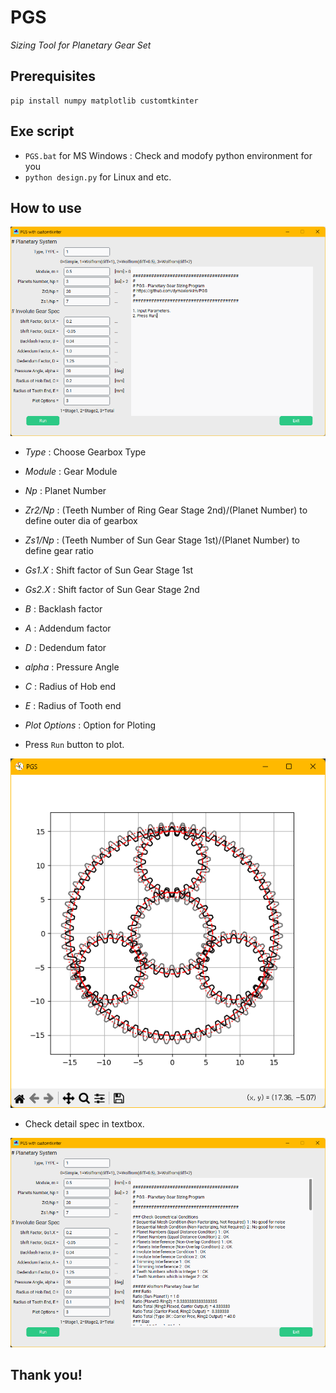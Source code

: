 # PGS

_Sizing Tool for Planetary Gear Set_

## Prerequisites

```
pip install numpy matplotlib customtkinter
```

## Exe script
* `PGS.bat` for MS Windows : Check and modofy python environment for you
* `python design.py` for Linux and etc.

## How to use

![](./img/PGS_01.png)

* _Type_ : Choose Gearbox Type
* _Module_ : Gear Module
* _Np_ : Planet Number
* _Zr2/Np_ : (Teeth Number of Ring Gear Stage 2nd)/(Planet Number) to define outer dia of gearbox
* _Zs1/Np_ : (Teeth Number of Sun Gear Stage 1st)/(Planet Number) to define gear ratio
* _Gs1.X_ : Shift factor of Sun Gear Stage 1st
* _Gs2.X_ : Shift factor of Sun Gear Stage 2nd
* _B_ : Backlash factor
* _A_ : Addendum factor
* _D_ : Dedendum fator
* _alpha_ : Pressure Angle
* _C_ : Radius of Hob end
* _E_ : Radius of Tooth end
* _Plot Options_ : Option for Ploting

* Press `Run` button to plot.

![](./img/PGS_02.png)

* Check detail spec in textbox.

![](./img/PGS_03.png)

## Thank you!